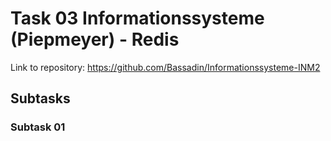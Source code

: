 # Task 03 Informationssysteme (Piepmeyer) - Redis

Link to repository: https://github.com/Bassadin/Informationssysteme-INM2

## Subtasks

### Subtask 01